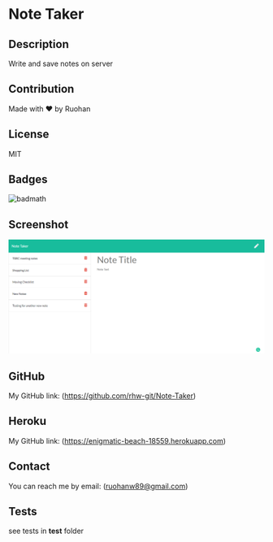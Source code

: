 # Note Taker

## Description

Write and save notes on server

## Contribution

Made with ❤️ by Ruohan

## License

MIT

## Badges

![badmath](https://img.shields.io/conda/l/conda-forge/setuptools?color=Blue&label=License&logo=MIT&logoColor=blue&style=plastic)

## Screenshot

![](public/assets/img/note-taker_screenshot.png)

## GitHub

My GitHub link: (https://github.com/rhw-git/Note-Taker)

## Heroku

My GitHub link: (https://enigmatic-beach-18559.herokuapp.com)

## Contact

You can reach me by email: (ruohanw89@gmail.com)

## Tests

see tests in **test** folder
